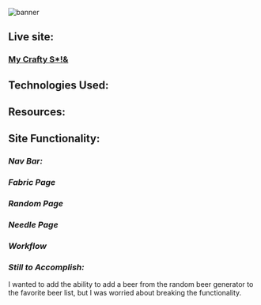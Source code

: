 ![banner](https://i.imgur.com/nTATrbB.png)

## **Live site:**
### [My Crafty S*!&](https://mycraftybleep.herokuapp.com/)

## **Technologies Used:**


## **Resources:**


## **Site Functionality:**

### *Nav Bar:*


### *Fabric Page*


### *Random Page*



### *Needle Page*



### *Workflow*


### *Still to Accomplish:*
I wanted to add the ability to add a beer from the random beer generator to the favorite beer list, but I was worried about breaking the functionality.
